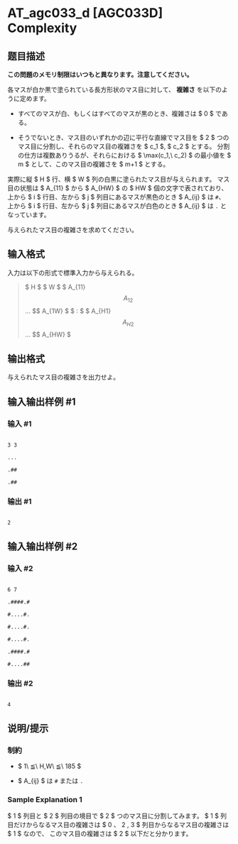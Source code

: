 # AT_agc033_d [AGC033D] Complexity

## 题目描述

[problemUrl]: https://atcoder.jp/contests/agc033/tasks/agc033_d

**この問題のメモリ制限はいつもと異なります。注意してください。**

各マスが白か黒で塗られている長方形状のマス目に対して、 **複雑さ**  を以下のように定めます。

- すべてのマスが白、もしくはすべてのマスが黒のとき、複雑さは $ 0 $ である。
- そうでないとき、マス目のいずれかの辺に平行な直線でマス目を $ 2 $ つのマス目に分割し、それらのマス目の複雑さを $ c_1 $, $ c_2 $ とする。 分割の仕方は複数ありうるが、それらにおける $ \max(c_1,\ c_2) $ の最小値を $ m $ として、このマス目の複雑さを $ m+1 $ とする。

実際に縦 $ H $ 行、横 $ W $ 列の白黒に塗られたマス目が与えられます。 マス目の状態は $ A_{11} $ から $ A_{HW} $ の $ HW $ 個の文字で表されており、 上から $ i $ 行目、左から $ j $ 列目にあるマスが黒色のとき $ A_{ij} $ は `#`、 上から $ i $ 行目、左から $ j $ 列目にあるマスが白色のとき $ A_{ij} $ は `.` となっています。

与えられたマス目の複雑さを求めてください。

## 输入格式

入力は以下の形式で標準入力から与えられる。

> $ H $ $ W $ $ A_{11} $$ A_{12} $$ ... $$ A_{1W} $ $ : $ $ A_{H1} $$ A_{H2} $$ ... $$ A_{HW} $

## 输出格式

与えられたマス目の複雑さを出力せよ。

## 输入输出样例 #1

### 输入 #1

```
3 3
...
.##
.##
```

### 输出 #1

```
2
```

## 输入输出样例 #2

### 输入 #2

```
6 7
.####.#
#....#.
#....#.
#....#.
.####.#
#....##
```

### 输出 #2

```
4
```

## 说明/提示

### 制約

- $ 1\ ≦\ H,W\ ≦\ 185 $
- $ A_{ij} $ は `#` または `.`

### Sample Explanation 1

$ 1 $ 列目と $ 2 $ 列目の境目で $ 2 $ つのマス目に分割してみます。 $ 1 $ 列目だけからなるマス目の複雑さは $ 0 $、$ 2 $,$ 3 $ 列目からなるマス目の複雑さは $ 1 $ なので、 このマス目の複雑さは $ 2 $ 以下だと分かります。